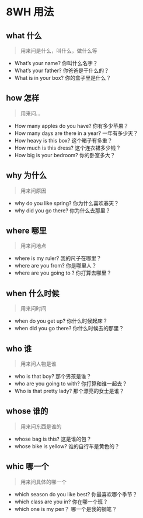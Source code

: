 # 8WH 用法

## what 什么 

> 用来问是什么，叫什么，做什么等 

* What’s your name?  你叫什么名字？
* What’s your father? 你爸爸是干什么的？ 
* What is in your box?  你的盒子里是什么？  

## how 怎样

> 用来问...

* How many apples do you have?   你有多少苹果？ 
* How many days are there in a year?  一年有多少天？
* How heavy is this box?   这个箱子有多重？
* How much is this dress?   这个连衣裙多少钱？ 
* How big is your bedroom? 你的卧室多大？

## why 为什么

>用来问原因

* why do you like spring?   你为什么喜欢春天？ 
* why did you go there?   你为什么去那里？   

## where 哪里

>用来问地点

* where is my ruler?   我的尺子在哪里？ 
* where are you from?  你是哪里人？ 
* where are you going to ?    你打算去哪里？

## when 什么时候

>用来问时间

* when do you get up?  你什么时候起床？ 
* when did you go there?  你什么时候去的那里？ 

## who 谁

>用来问人物是谁

* who is that boy?  那个男孩是谁？ 
* who are you going to with?   你打算和谁一起去？ 
* Who is that pretty lady?  那个漂亮的女士是谁？

## whose 谁的

> 用来问东西是谁的

* whose bag is this?  这是谁的包？ 
* whose bike is yellow?   谁的自行车是黄色的？

## whic 哪一个

>用来问具体的哪一个

* which season do you like best?  你最喜欢哪个季节？ 
* which class are you in?  你在哪一个班？ 
* which one is my pen？ 哪一个是我的钢笔？ 



